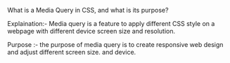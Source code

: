 What is a Media Query in CSS, and what is its purpose?

Explaination:- Media query is a feature to apply different CSS  style on a webpage with different device screen size and resolution.

Purpose :- the purpose of media query is to create responsive web design and adjust different screen size. and device.